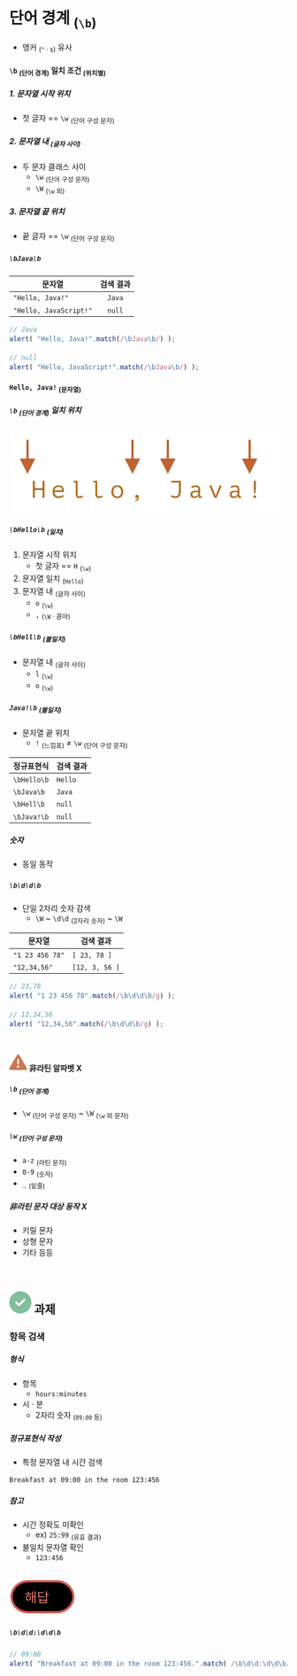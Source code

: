 단어 경계 <sub>(`\b`)</sub>
====
- 앵커 <sub>(`^` · `$`)</sub> 유사

#### `\b` <sub>(단어 경계)</sub> 일치 조건 <sub>(위치별)</sub>

##### 1. 문자열 시작 위치
- 첫 글자 == `\w` <sub>(단어 구성 문자)</sub>

##### 2. 문자열 내 <sub>(글자 사이)</sub>
- 두 문자 클래스 사이
  - `\w` <sub>(단어 구성 문자)</sub>
  - `\W` <sub>(`\w` 외)</sub>

##### 3. 문자열 끝 위치
- 끝 글자 == `\w` <sub>(단어 구성 문자)</sub>

##### `\bJava\b`

|문자열|검색 결과|
|---|:---:|
|`"Hello, Java!"`|`Java`|
|`"Hello, JavaScript!"`|`null`|

```javascript
// Java
alert( "Hello, Java!".match(/\bJava\b/) );

// null
alert( "Hello, JavaScript!".match(/\bJava\b/) );
```

#### `Hello, Java!` <sub>(문자열)</sub>

##### `\b` <sub>(단어 경계)</sub> 일치 위치

![hello-java-boundaries](../../images/03/07/06/hello-java-boundaries.svg)

##### `\bHello\b` <sub>(일치)</sub>
1. 문자열 시작 위치
    - 첫 글자 == `H` <sub>(`\w`)</sub>
2. 문자열 일치 <sub>(`Hello`)</sub>
3. 문자열 내 <sub>(글자 사이)</sub>
    - `o` <sub>(`\w`)</sub>
    - `,` <sub>(`\W` · 콤마)</sub>

##### `\bHell\b` <sub>(불일치)</sub>
- 문자열 내 <sub>(글자 사이)</sub>
  - `l` <sub>(`\w`)</sub>
  - `o` <sub>(`\w`)</sub>

##### `Java!\b` <sub>(불일치)</sub>
- 문자열 끝 위치
  - `!` <sub>(느낌표)</sub> ≠ `\w` <sub>(단어 구성 문자)</sub>

|정규표현식|검색 결과|
|---|---|
|`\bHello\b`|`Hello`|
|`\bJava\b`|`Java`|
|`\bHell\b`|`null`|
|`\bJava!\b`|`null`|

##### 숫자
- 동일 동작

##### `\b\d\d\b`
- 단일 2자리 숫자 감색
  - `\W` ~ `\d\d` <sub>(2자리 숫자)</sub> ~ `\W`

|문자열|검색 결과|
|---|---|
|`"1 23 456 78"`|`[ 23, 78 ]`|
|`"12,34,56"`|`[12, 3, 56 ]`|

```javascript
// 23,78
alert( "1 23 456 78".match(/\b\d\d\b/g) );

// 12,34,56
alert( "12,34,56".match(/\b\d\d\b/g) );
```

<br />

<img src="../../images/commons/icons/triangle-exclamation-solid.svg" /> **非라틴 알파벳 X**

##### `\b` <sub>(단어 경계)</sub>
- `\w` <sub>(단어 구성 문자)</sub> ~ `\W` <sub>(`\w` 외 문자)</sub>

##### `\w` <sub>(단어 구성 문자)</sub>
- `a-z` <sub>(라틴 문자)</sub>
- `0-9` <sub>(숫자)</sub>
- `_` <sub>(밑줄)</sub>

##### 非라틴 문자 대상 동작 X
- 키릴 문자
- 상형 문자
- 기타 등등

<br />

## <img src="../../images/commons/icons/circle-check-solid.svg" /> 과제

### 항목 검색

##### 형식
- 항목
  - `hours:minutes`
- 시 · 분
  - 2자리 숫자 <sub>(`09:00` 등)</sub>

##### 정규표현식 작성
- 특정 문자열 내 시간 검색
```
Breakfast at 09:00 in the room 123:456
```

##### 참고
- 시간 정확도 미확인
  - ex\) `25:99` <sub>(유효 결과)</sub>
- 불일치 문자열 확인
  - `123:456`

<br />

<img src="../../images/commons/icons/circle-answer.svg" />

##### `\b\d\d:\d\d\b`
```javascript
// 09:00
alert( "Breakfast at 09:00 in the room 123:456.".match( /\b\d\d:\d\d\b/ ) );
```
